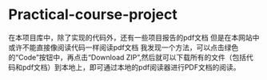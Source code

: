 # Practical-course-project
在本项目库中，除了实现的代码外，还有一些项目报告的pdf文档
但是在本网站中或许不能直接像阅读代码一样阅读pdf文档
我发现一个方法，可以点击绿色的“Code”按钮中，再点击“Download ZIP”,然后就可以下载所有的文件（包括代码和pdf文档）到本地上，即可通过本地的pdf阅读器进行PDF文档的阅读。
